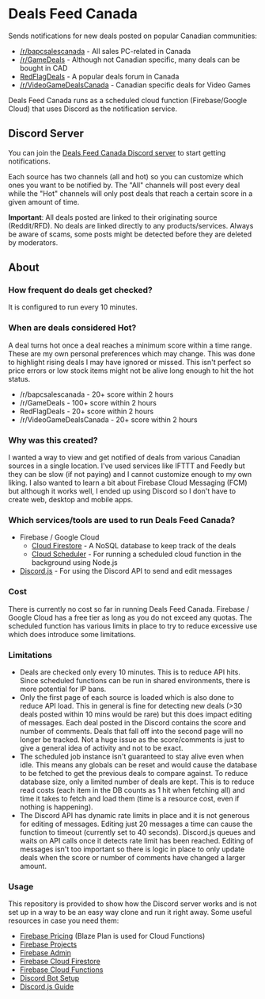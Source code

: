 # Deals Feed Canada

Sends notifications for new deals posted on popular Canadian communities:
- [/r/bapcsalescanada](https://www.reddit.com/r/bapcsalescanada/new/) - All sales PC-related in Canada
- [/r/GameDeals](https://www.reddit.com/r/GameDeals/new/) - Although not Canadian specific, many deals can be bought in CAD
- [RedFlagDeals](https://forums.redflagdeals.com/hot-deals-f9/?rfd_sk=tt) - A popular deals forum in Canada
- [/r/VideoGameDealsCanada](https://www.reddit.com/r/VideoGameDealsCanada/new/) - Canadian specific deals for Video Games

Deals Feed Canada runs as a scheduled cloud function (Firebase/Google Cloud) that uses Discord as the notification service.

## Discord Server

You can join the [Deals Feed Canada Discord server](https://discord.gg/wFVvfR4mGf) to start getting notifications.

Each source has two channels (all and hot) so you can customize which ones you want to be notified by. The "All" channels will post every deal while the "Hot" channels will only post deals that reach a certain score in a given amount of time.

**Important**: All deals posted are linked to their originating source (Reddit/RFD). No deals are linked directly to any products/services. Always be aware of scams, some posts might be detected before they are deleted by moderators. 

## About

### How frequent do deals get checked?
It is configured to run every 10 minutes.

### When are deals considered Hot?
A deal turns hot once a deal reaches a minimum score within a time range. These are my own personal preferences which may change. This was done to highlight rising deals I may have ignored or missed. This isn't perfect so price errors or low stock items might not be alive long enough to hit the hot status.
- /r/bapcsalescanada - 20+ score within 2 hours
- /r/GameDeals - 100+ score within 2 hours
- RedFlagDeals - 20+ score within 2 hours
- /r/VideoGameDealsCanada - 20+ score within 2 hours

### Why was this created?
I wanted a way to view and get notified of deals from various Canadian sources in a single location. I've used services like IFTTT and Feedly but they can be slow (if not paying) and I cannot customize enough to my own liking. I also wanted to learn a bit about Firebase Cloud Messaging (FCM) but although it works well, I ended up using Discord so I don't have to create web, desktop and mobile apps.

### Which services/tools are used to run Deals Feed Canada?
- Firebase / Google Cloud
    - [Cloud Firestore](https://firebase.google.com/docs/firestore) - A NoSQL database to keep track of the deals
    - [Cloud Scheduler](https://firebase.google.com/docs/functions/schedule-functions) - For running a scheduled cloud function in the background using Node.js
- [Discord.js](https://discord.js.org) - For using the Discord API to send and edit messages

### Cost
There is currently no cost so far in running Deals Feed Canada. Firebase / Google Cloud has a free tier as long as you do not exceed any quotas. The scheduled function has various limits in place to try to reduce excessive use which does introduce some limitations.

### Limitations
 - Deals are checked only every 10 minutes. This is to reduce API hits. Since scheduled functions can be run in shared environments, there is more potential for IP bans.
 - Only the first page of each source is loaded which is also done to reduce API load. This in general is fine for detecting new deals (>30 deals posted within 10 mins would be rare) but this does impact editing of messages. Each deal posted in the Discord contains the score and number of comments. Deals that fall off into the second page will no longer be tracked. Not a huge issue as the score/comments is just to give a general idea of activity and not to be exact.
 - The scheduled job instance isn't guaranteed to stay alive even when idle. This means any globals can be reset and would cause the database to be fetched to get the previous deals to compare against. To reduce database size, only a limited number of deals are kept. This is to reduce read costs (each item in the DB counts as 1 hit when fetching all) and time it takes to fetch and load them (time is a resource cost, even if nothing is happening).
 - The Discord API has dynamic rate limits in place and it is not generous for editing of messages. Editing just 20 messages a time can cause the function to timeout (currently set to 40 seconds). Discord.js queues and waits on API calls once it detects rate limit has been reached. Editing of messages isn't too important so there is logic in place to only update deals when the score or number of comments have changed a larger amount.

### Usage
This repository is provided to show how the Discord server works and is not set up in a way to be an easy way clone and run it right away. Some useful resources in case you need them:

- [Firebase Pricing](https://firebase.google.com/pricing) (Blaze Plan is used for Cloud Functions)
- [Firebase Projects](https://firebase.google.com/docs/projects/learn-more)
- [Firebase Admin](https://firebase.google.com/docs/admin/setup)
- [Firebase Cloud Firestore](https://firebase.google.com/docs/firestore/quickstart)
- [Firebase Cloud Functions](https://firebase.google.com/docs/functions)
- [Discord Bot Setup](https://discordjs.guide/preparations/setting-up-a-bot-application.html)
- [Discord.js Guide](https://discordjs.guide/)